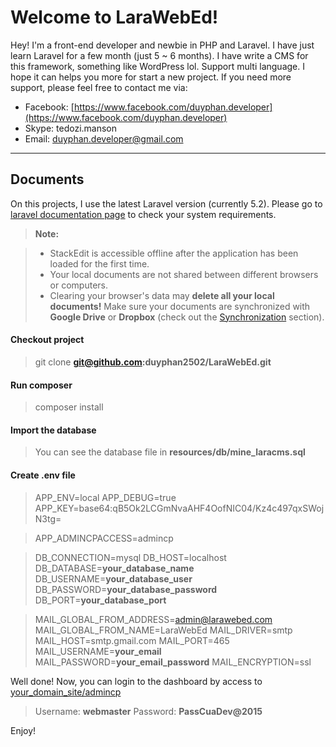 Welcome to LaraWebEd!
===================


Hey! I'm a front-end developer and newbie in PHP and Laravel. I have just learn Laravel for a few month (just 5 ~ 6 months).
I have write a CMS for this framework, something like WordPress lol. Support multi language.
I hope it can helps you more for start a new project.
If you need more support, please feel free to contact me via:
- Facebook: [https://www.facebook.com/duyphan.developer](https://www.facebook.com/duyphan.developer)
- Skype: tedozi.manson
- Email: duyphan.developer@gmail.com


----------


Documents
-------------

On this projects, I use the latest Laravel version (currently 5.2). Please go to [laravel documentation page](https://laravel.com/docs/5.2#installation) to check your system requirements.

> **Note:**

> - StackEdit is accessible offline after the application has been loaded for the first time.
> - Your local documents are not shared between different browsers or computers.
> - Clearing your browser's data may **delete all your local documents!** Make sure your documents are synchronized with **Google Drive** or **Dropbox** (check out the [<i class="icon-refresh"></i> Synchronization](#synchronization) section).

#### Checkout project

> git clone **git@github.com:duyphan2502/LaraWebEd.git**

#### Run composer

> composer install

#### Import the database

> You can see the database file in **resources/db/mine_laracms.sql**

#### Create **.env** file

> APP_ENV=local
> APP_DEBUG=true
> APP_KEY=base64:qB5Ok2LCGmNvaAHF4OofNIC04/Kz4c497qxSWojN3tg=

> APP_ADMINCPACCESS=admincp

> DB_CONNECTION=mysql
> DB_HOST=localhost
> DB_DATABASE=**your_database_name**
> DB_USERNAME=**your_database_user**
> DB_PASSWORD=**your_database_password**
> DB_PORT=**your_database_port**

> MAIL_GLOBAL_FROM_ADDRESS=admin@larawebed.com
> MAIL_GLOBAL_FROM_NAME=LaraWebEd
> MAIL_DRIVER=smtp
> MAIL_HOST=smtp.gmail.com
> MAIL_PORT=465
> MAIL_USERNAME=**your_email**
> MAIL_PASSWORD=**your_email_password**
> MAIL_ENCRYPTION=ssl


Well done! Now, you can login to the dashboard by access to [your_domain_site/admincp](your_domain_site/admincp)
> Username: **webmaster**
> Password: **PassCuaDev@2015**

Enjoy!